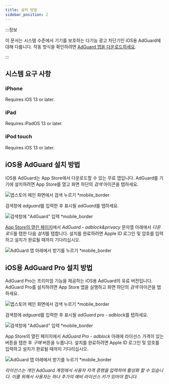 ```yaml
---
title: 설치 방법
sidebar_position: 2
---
```


:::정보

이 문서는 시스템 수준에서 기기를 보호하는 다기능 광고 차단기인 iOS용 AdGuard에 대해 다룹니다. 작동 방식을 확인하려면 [AdGuard 앱을 다운로드하세요](https://agrd.io/download-kb-adblock).

:::

## 시스템 요구 사항

### iPhone

Requires iOS 13 or later.

### iPad

Requires iPadOS 13 or later.

### iPod touch

Requires iOS 13 or later.

## iOS용 AdGuard 설치 방법

iOS용 AdGuard는 App Store에서 다운로드할 수 있는 무료 앱입니다. AdGuard를 기기에 설치하려면 App Store를 열고 화면 하단의 *검색* 아이콘을 탭하세요.

![앱스토어 메인 화면에서 검색 누르기 *mobile_border](https://cdn.adtidy.org/public/Adguard/kb/installation/iOS/en/1.png)

검색창에 *adguard*를 입력한 후 표시될 *adGuard*를 탭하세요.

![검색창에 "AdGuard" 입력 *mobile_border](https://cdn.adtidy.org/public/Adguard/kb/installation/iOS/en/2.png)

[App Store의 열린 페이지](https://adguard.com/download.html?auto=1)에서 *AdGuard - adblock&privacy* 문자열 아래에서 *다운로드*를 탭한 다음 *설치*를 탭합니다. 설치를 완료하려면 Apple ID 로그인 및 암호를 입력하고 설치가 완료될 때까지 기다리십시오.

![AdGuard 앱 아래에서 받기를 누르기 *mobile_border](https://cdn.adtidy.org/public/Adguard/kb/installation/iOS/en/3.png)

## iOS용 AdGuard Pro 설치 방법

AdGuard Pro는 프리미엄 기능을 제공하는 iOS용 AdGuard의 유료 버전입니다. AdGuard Pro를 설치하려면 App Store 앱을 실행하고 화면 하단의 *검색* 아이콘을 탭하세요.

![앱스토어 메인 화면에서 검색 누르기 *mobile_border](https://cdn.adtidy.org/public/Adguard/kb/installation/iOS/en/1.png)

검색창에 *adguard*를 입력한 후 표시될 *adGuard pro - adblock*를 탭하세요.

![검색창에 "AdGuard" 입력 *mobile_border](https://cdn.adtidy.org/public/Adguard/kb/installation/iOS/en/2.png)

App Store의 열린 페이지에서 *AdGuard Pro - adblock* 아래에 라이선스 가격이 있는 버튼을 탭한 후 *구매* 버튼을 누릅니다. 설치를 완료하려면 Apple ID 로그인 및 암호를 입력하고 설치가 완료될 때까지 기다리십시오.

![AdGuard 앱 아래에서 받기를 누르기 *mobile_border](https://cdn.adtidy.org/public/Adguard/kb/installation/iOS/en/3.png)

*라이선스는 개인 AdGuard 계정에서 사용자 자격 증명을 입력하여 활성화 할 수 있습니다. 이를 위해서 사용자는 하나 추가의 예비 라이선스 키가 있어야 합니다.*
